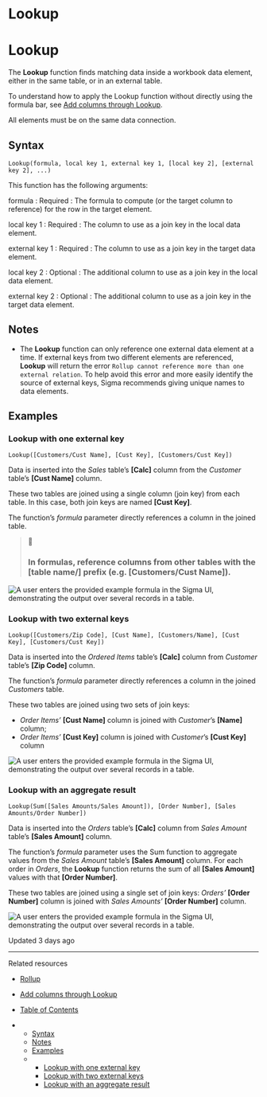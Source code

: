 # Lookup

# Lookup

The **Lookup** function finds matching data inside a workbook data element, either in the same table, or in an external table.

To understand how to apply the Lookup function without directly using the formula bar, see [Add columns through Lookup](/docs/add-columns-through-lookup).

All elements must be on the same data connection.

## Syntax

```
Lookup(formula, local key 1, external key 1, [local key 2], [external key 2], ...)
```

This function has the following arguments:

formula
:   Required
:   The formula to compute (or the target column to reference) for the row in the target element.

local key 1
:   Required
:   The column to use as a join key in the local data element.

external key 1
:   Required
:   The column to use as a join key in the target data element.

local key 2
:   Optional
:   The additional column to use as a join key in the local data element.

external key 2
:   Optional
:   The additional column to use as a join key in the target data element.

## Notes

* The **Lookup** function can only reference one external data element at a time. If external keys from two different elements are referenced, **Lookup** will return the error `Rollup cannot reference more than one external relation`. To help avoid this error and more easily identify the source of external keys, Sigma recommends giving unique names to data elements.

## Examples

### Lookup with one external key

```
Lookup([Customers/Cust Name], [Cust Key], [Customers/Cust Key])
```

Data is inserted into the *Sales* table’s **[Calc]** column from the *Customer* table’s **[Cust Name]** column.

These two tables are joined using a single column (join key) from each table. In this case, both join keys are named **[Cust Key]**.

The function’s *formula* parameter directly references a column in the joined table.

> 📘
>
> ### In formulas, reference columns from other tables with the **[table name/]** prefix (e.g. **[Customers/Cust Name]**).

![A user enters the provided example formula in the Sigma UI, demonstrating the output over several records in a table.](https://files.readme.io/458c4704f0b97a6e643e126db3276fa88603ebe9bbdaf4048af05efd854aa255-Lookup_Screenshot_1_Update.png)

### Lookup with two external keys

```
Lookup([Customers/Zip Code], [Cust Name], [Customers/Name], [Cust Key], [Customers/Cust Key])
```

Data is inserted into the *Ordered Items* table’s **[Calc]** column from *Customer* table’s **[Zip Code]** column.

The function’s *formula* parameter directly references a column in the joined *Customers* table.

These two tables are joined using two sets of join keys:

* *Order Items’* **[Cust Name]** column is joined with *Customer*’s **[Name]** column;
* *Order Items’* **[Cust Key]** column is joined with *Customer*’s **[Cust Key]** column

![A user enters the provided example formula in the Sigma UI, demonstrating the output over several records in a table.](https://files.readme.io/e3bf0f22cc6da83de740b117076cf60b5f5664e64b385332b71abc16d0cb97f5-Lookup_Screenshot_2_Update.png)

### Lookup with an aggregate result

```
Lookup(Sum([Sales Amounts/Sales Amount]), [Order Number], [Sales Amounts/Order Number])
```

Data is inserted into the *Orders* table’s **[Calc]** column from *Sales Amount* table’s **[Sales Amount]** column.

The function’s *formula* parameter uses the Sum function to aggregate values from the *Sales Amount* table’s **[Sales Amount]** column. For each order in *Orders*, the **Lookup** function returns the sum of all **[Sales Amount]** values with that **[Order Number]**.

These two tables are joined using a single set of join keys: *Orders’* **[Order Number]** column is joined with *Sales Amounts’* **[Order Number]** column.

![A user enters the provided example formula in the Sigma UI, demonstrating the output over several records in a table.](https://files.readme.io/2270c8da618300ce7c51ef96b6f234b201c343d98a91fed8fc904aff65cd1c6d-Lookup_Screenshot_3_Update.png)

Updated 3 days ago

---

Related resources

* [Rollup](/docs/rollup)
* [Add columns through Lookup](/docs/add-columns-through-lookup)

* [Table of Contents](#)
* + [Syntax](#syntax)
  + [Notes](#notes)
  + [Examples](#examples)
  + - [Lookup with one external key](#lookup-with-one-external-key)
    - [Lookup with two external keys](#lookup-with-two-external-keys)
    - [Lookup with an aggregate result](#lookup-with-an-aggregate-result)